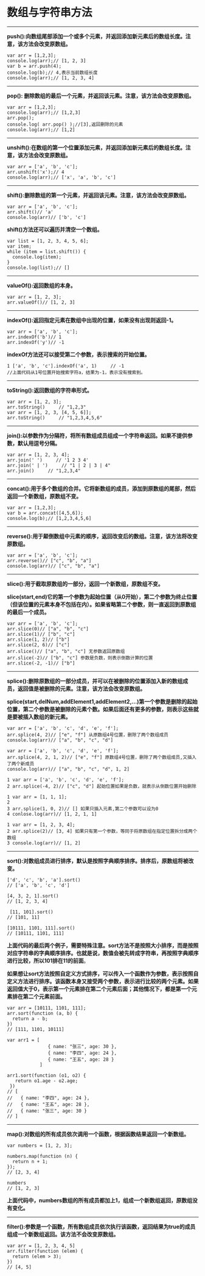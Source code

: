 ﻿# 数组与字符串方法

---

**push():向数组尾部添加一个或多个元素，并返回添加新元素后的数组长度。注意，该方法会改变原数组。**
```
var arr = [1,2,3];
console.log(arr);// [1, 2, 3]
var b = arr.push(4);  
console.log(b);// 4,表示当前数组长度
console.log(arr);// [1, 2, 3, 4]   
```
---

**pop(): 删除数组的最后一个元素，并返回该元素。注意，该方法会改变原数组。**
```
var arr = [1,2,3];
console.log(arr);// [1,2,3]
arr.pop();
console.log( arr.pop() );//[3],返回删除的元素
console.log(arr);// [1,2] 
```

---

**unshift():在数组的第一个位置添加元素，并返回添加新元素后的数组长度。注意，该方法会改变原数组。**
```
var arr = ['a', 'b', 'c'];
arr.unshift('x');// 4
console.log(arr);// ['x', 'a', 'b', 'c']
```

---

**shift():删除数组的第一个元素，并返回该元素。注意，该方法会改变原数组。**
```
var arr = ['a', 'b', 'c'];
arr.shift()// 'a'
console.log(arr)// ['b', 'c'] 
```

**shift()方法还可以遍历并清空一个数组。**
```
var list = [1, 2, 3, 4, 5, 6];
var item;
while (item = list.shift()) {
  console.log(item);
}
console.log(list);// []
```

---

**valueOf():返回数组的本身。**
```
var arr = [1, 2, 3];
arr.valueOf()// [1, 2, 3] 
```

---

**indexOf():返回指定元素在数组中出现的位置，如果没有出现则返回-1。**
```
var arr = ['a', 'b', 'c'];
arr.indexOf('b')// 1
arr.indexOf('y')// -1
```
**indexOf方法还可以接受第二个参数，表示搜索的开始位置。**
```
1 ['a', 'b', 'c'].indexOf('a', 1)     // -1
//上面代码从1号位置开始搜索字符a，结果为-1，表示没有搜索到。
```

---

**toString():返回数组的字符串形式。**
```
var arr = [1, 2, 3];
arr.toString()     // "1,2,3"
var arr = [1, 2, 3, [4, 5, 6]];
arr.toString()     // "1,2,3,4,5,6"
```

---

**join():以参数作为分隔符，将所有数组成员组成一个字符串返回。如果不提供参数，默认用逗号分隔。**
```
var arr = [1, 2, 3, 4];
arr.join(' ')     // '1 2 3 4'
arr.join(' | ')     // "1 | 2 | 3 | 4"
arr.join()     // "1,2,3,4"
```

---

**concat():用于多个数组的合并。它将新数组的成员，添加到原数组的尾部，然后返回一个新数组，原数组不变。**
```
var arr = [1,2,3];
var b = arr.concat([4,5,6]);
console.log(b);// [1,2,3,4,5,6]
```

---

**reverse():用于颠倒数组中元素的顺序，返回改变后的数组。注意，该方法将改变原数组。**
```
var arr = ['a', 'b', 'c'];
arr.reverse()// ["c", "b", "a"]
console.log(arr)// ["c", "b", "a"]
```

---

**slice():用于截取原数组的一部分，返回一个新数组，原数组不变。**

**slice(start,end)它的第一个参数为起始位置（从0开始），第二个参数为终止位置（但该位置的元素本身不包括在内）。如果省略第二个参数，则一直返回到原数组的最后一个成员。**
```
var arr = ['a', 'b', 'c'];
arr.slice(0)// ["a", "b", "c"]
arr.slice(1)// ["b", "c"]
arr.slice(1, 2)// ["b"]
arr.slice(2, 6)// ["c"]
arr.slice()// ["a", "b", "c"] 无参数返回原数组
arr.slice(-2)// ["b", "c"] 参数是负数，则表示倒数计算的位置
arr.slice(-2, -1)// ["b"] 
```

---

**splice():删除原数组的一部分成员，并可以在被删除的位置添加入新的数组成员，返回值是被删除的元素。注意，该方法会改变原数组。**

**splice(start,delNum,addElement1,addElement2,...)第一个参数是删除的起始位置，第二个参数是被删除的元素个数。如果后面还有更多的参数，则表示这些就是要被插入数组的新元素。**
```
var arr = ['a', 'b', 'c', 'd', 'e', 'f'];
arr.splice(4, 2)// ["e", "f"] 从原数组4号位置，删除了两个数组成员
console.log(arr)// ["a", "b", "c", "d"]
```
```
var arr = ['a', 'b', 'c', 'd', 'e', 'f'];
arr.splice(4, 2, 1, 2)// ["e", "f"] 原数组4号位置，删除了两个数组成员,又插入了两个新成员
console.log(arr)// ["a", "b", "c", "d", 1, 2]
```
```
1 var arr = ['a', 'b', 'c', 'd', 'e', 'f'];
2 arr.splice(-4, 2)// ["c", "d"] 起始位置如果是负数，就表示从倒数位置开始删除
```
```
1 var arr = [1, 1, 1];
2 
3 arr.splice(1, 0, 2)// [] 如果只插入元素,第二个参数可以设为0
4 conlose.log(arr)// [1, 2, 1, 1]
```
```
1 var arr = [1, 2, 3, 4];
2 arr.splice(2)// [3, 4] 如果只有第一个参数，等同于将原数组在指定位置拆分成两个数组
3 console.log(arr)// [1, 2]
```

---

**sort():对数组成员进行排序，默认是按照字典顺序排序。排序后，原数组将被改变。**
```
['d', 'c', 'b', 'a'].sort()
// ['a', 'b', 'c', 'd']
 
[4, 3, 2, 1].sort()
// [1, 2, 3, 4]

 [11, 101].sort()
// [101, 11]

[10111, 1101, 111].sort()
// [10111, 1101, 111]
```
**上面代码的最后两个例子，需要特殊注意。sort方法不是按照大小排序，而是按照对应字符串的字典顺序排序。也就是说，数值会被先转成字符串，再按照字典顺序进行比较，所以101排在11的前面**。

**如果想让sort方法按照自定义方式排序，可以传入一个函数作为参数，表示按照自定义方法进行排序。该函数本身又接受两个参数，表示进行比较的两个元素。如果返回值大于0，表示第一个元素排在第二个元素后面；其他情况下，都是第一个元素排在第二个元素前面。**
```
var arr = [10111, 1101, 111];
arr.sort(function (a, b) {
  return a - b;
})
// [111, 1101, 10111]
 
var arr1 = [
               { name: "张三", age: 30 },
               { name: "李四", age: 24 },
               { name: "王五", age: 28 }
            ]
 
arr1.sort(function (o1, o2) {
   return o1.age - o2.age;
 }) 
// [
//   { name: "李四", age: 24 },
//   { name: "王五", age: 28 },
//   { name: "张三", age: 30 }
// ]
```

---

**map():对数组的所有成员依次调用一个函数，根据函数结果返回一个新数组。**
```
var numbers = [1, 2, 3];

numbers.map(function (n) {
  return n + 1;
});
// [2, 3, 4]
 
numbers
// [1, 2, 3]
```
**上面代码中，numbers数组的所有成员都加上1，组成一个新数组返回，原数组没有变化。**

---

**filter():参数是一个函数，所有数组成员依次执行该函数，返回结果为true的成员组成一个新数组返回。该方法不会改变原数组。**
```
var arr = [1, 2, 3, 4, 5]
arr.filter(function (elem) {
  return (elem > 3);
})
// [4, 5]
```
